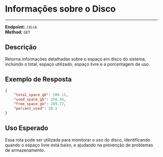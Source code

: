 # Informações sobre o Disco
-------------------------

**Endpoint:** `/disk`  
**Method:** `GET`

## Descrição 

Retorna informações detalhadas sobre o espaço em disco do sistema, incluindo o total, espaço utilizado, espaço livre e a porcentagem de uso.

## Exemplo de Resposta

```json
{
    "total_space_gb": 500.11,
    "used_space_gb": 250.34,
    "free_space_gb": 249.77,
    "percent_used": 50.1
}
```

## Uso Esperado

Essa rota pode ser utilizada para monitorar o uso do disco, identificando quando o espaço livre está baixo, e ajudando na prevenção de problemas de armazenamento.